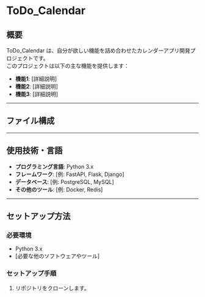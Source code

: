# **ToDo_Calendar**

## 概要  
ToDo_Calendar は、自分が欲しい機能を詰め合わせたカレンダーアプリ開発プロジェクトです。  
このプロジェクトは以下の主な機能を提供します：  
- **機能1**: [詳細説明]  
- **機能2**: [詳細説明]  
- **機能3**: [詳細説明]  

---

## ファイル構成  

---

## 使用技術・言語  

- **プログラミング言語**: Python 3.x  
- **フレームワーク**: [例: FastAPI, Flask, Django]  
- **データベース**: [例: PostgreSQL, MySQL]  
- **その他のツール**: [例: Docker, Redis]  

---

## セットアップ方法  

### 必要環境  

- Python 3.x  
- [必要な他のソフトウェアやツール]  

### セットアップ手順  

1. リポジトリをクローンします。  



